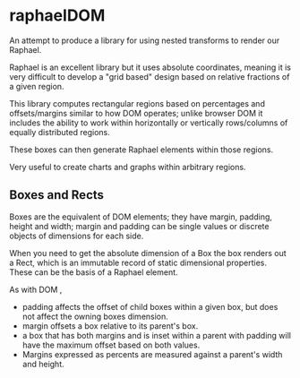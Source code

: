 raphaelDOM
===

An attempt to produce a library for using nested transforms to render our Raphael.

Raphael is an excellent library but it uses absolute coordinates, meaning it is very difficult to develop a "grid
based" design based on relative fractions of a given region.

This library computes rectangular regions based on percentages and offsets/margins similar to how DOM operates;
unlike browser DOM it includes the ability to work within horizontally or vertically rows/columns of equally
distributed regions.

These boxes can then generate Raphael elements within those regions.

Very useful to create charts and graphs within arbitrary regions.

## Boxes and Rects

Boxes are the equivalent of DOM elements; they have margin, padding, height and width; margin and padding
can be single values or discrete objects of dimensions for each side.

When you need to get the absolute dimension of a Box the box renders out a Rect, which is an immutable record of static
dimensional properties. These can be the basis of a Raphael element.

As with DOM ,

* padding affects the offset of child boxes within a given box, but does not affect the owning boxes
dimension.
* margin offsets a box relative to its parent's box.
* a box that has both margins and is inset within a parent with padding will have the maximum offset based on
  both values.
* Margins expressed as percents are measured against a parent's width and height. 
